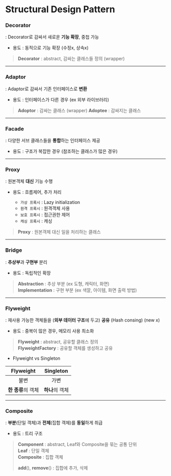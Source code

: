 # Structural Design Pattern

### Decorator
: Decorator로 감싸서 새로운 **기능 확장**, 중첩 가능
- 용도 : 동적으로 기능 확장 (수정x, 상속x)

> **Decorator** : abstract, 감싸는 클래스들 정의 (wrapper)

---

### Adaptor  
: Adaptor로 감싸서 기존 인터페이스로 **변환**  
- 용도 : 인터페이스가 다른 경우 (ex 외부 라이브러리)

> **Adoptor** : 감싸는 클래스 (wrapper)
> **Adoptee** : 감싸지는 클래스

---

### Facade
: 다양한 서브 클래스들을 **통합**하는 인터페이스 제공
- 용도 : 구조가 복잡한 경우 (참조하는 클래스가 많은 경우)

---

### Proxy
: 원본객체 **대신** 기능 수행  
- 용도 : 흐름제어, 추가 처리  

    - `가상 프록시` : Lazy initialization
    - `원격 프록시` : 원격객체 사용
    - `보호 프록시` : 접근권한 제어
    - `캐싱 프록시` : 캐싱

> **Proxy** : 원본객체 대신 일을 처리하는 클래스

---

### Bridge
: **추상부**과 **구현부** 분리  
- 용도 : 독립적인 확장

> **Abstraction** : 추상 부분       (ex 도형, 캐릭터, 화면)  
> **Implementation** : 구현 부분    (ex 색깔, 아이템, 화면 출력 방법)  

---

### Flyweight
: 재사용 가능한 객체들을 (**외부 데이터 구조**에 두고) **공유**  (Hash consing) (new x)
- 용도 : 중복이 많은 경우, 메모리 사용 최소화  

> **Flyweight** : abstract, 공유할 클래스 정의  
> **FlyweightFactory** : 공유할 객체를 생성하고 공유  

- Flyweight vs Singleton  

Flyweight | Singleton  
:---: | :---:  
불변 | 가변  
**한 종류**의 객체 | **하나**의 객체  

---

### Composite
: **부분**(단일 객체)과 **전체**(집합 객체)를 **동일**하게 취급  
- 용도 : 트리 구조  

> **Component** : abstract, Leaf와 Composite을 묶는 공통 단위  
> **Leaf** : 단일 객체  
> **Composite** : 집합 객체  
> 
> **add**(), **remove**() : 집합에 추가, 삭제